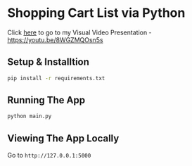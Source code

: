 # Shopping Cart List via Python

Click [here](ttps://youtu.be/8WGZMQOsn5s) to go to my Visual Video Presentation - https://youtu.be/8WGZMQOsn5s

## Setup & Installtion

```bash
pip install -r requirements.txt
```

## Running The App

```bash
python main.py
```

## Viewing The App Locally

Go to `http://127.0.0.1:5000`
